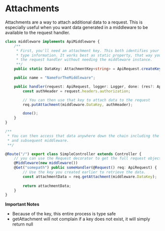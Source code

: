 # Attachments
Attachments are a way to attach additional data to a request. This is especially useful when you want data generated in a middleware to be available to the request handler.
```typescript
class middleware implements ApiMiddleware {
	/**
	 * First, you'll need an attachment key. This both identifies your data and holds 
	 * type information. It works best as static property, that way you can access from
	 * the request handler without needing the middleware instance.
	 **/
	public static DataKey: AttachmentKey<string> = ApiRequest.createKey<string>();

	public name = "NameForTheMiddleware";

	public handler(request: ApiRequest, logger: Logger, done: (res?: ApiResponse) => void) {
		const authHeader = request.headers.authorization;

		// You can then use that key to attach data to the request
		req.putAttachment(middleware.DataKey, authHeader);

		done();
	}
}

/**
 * You can then access that data anywhere down the chain including the request handler
 * and subsequent middleware.
 **/

@Route("/") export class SimpleController extends Controller {
    // you can use the Request decorator to get the full request object
    @Middleware(new middleware())
    @Get("somepath") public someHandler(@Request() req: ApiRequest) {
        // Use the key you created earlier to retrieve the data.
        const attachmentData = req.getAttachment(middleware.DataKey);
        
        return attachmentData;
    }
}
```
**Important Notes**
* Because of the key, this entire process is type safe
* getAttachment will not complain if a key does not exist, it will simply return null